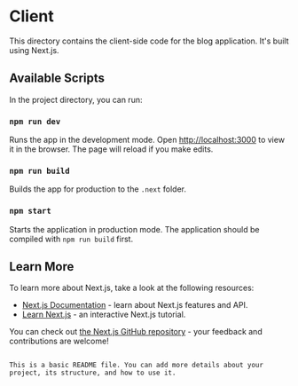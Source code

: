 # Client

This directory contains the client-side code for the blog application. It's built using Next.js.

## Available Scripts

In the project directory, you can run:

### `npm run dev`

Runs the app in the development mode. Open [http://localhost:3000](http://localhost:3000) to view it in the browser. The page will reload if you make edits.

### `npm run build`

Builds the app for production to the `.next` folder.

### `npm start`

Starts the application in production mode. The application should be compiled with `npm run build` first.

## Learn More

To learn more about Next.js, take a look at the following resources:

- [Next.js Documentation](https://nextjs.org/docs) - learn about Next.js features and API.
- [Learn Next.js](https://nextjs.org/learn) - an interactive Next.js tutorial.

You can check out [the Next.js GitHub repository](https://github.com/vercel/next.js/) - your feedback and contributions are welcome!
```

This is a basic README file. You can add more details about your project, its structure, and how to use it.